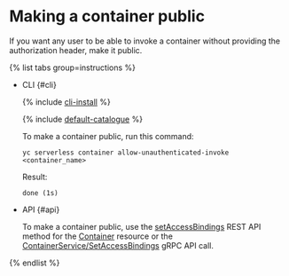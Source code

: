 # Making a container public

If you want any user to be able to invoke a container without providing the authorization header, make it public.

{% list tabs group=instructions %}

- CLI {#cli}

   {% include [cli-install](../../_includes/cli-install.md) %}

   {% include [default-catalogue](../../_includes/default-catalogue.md) %}

   To make a container public, run this command:

   ```
   yc serverless container allow-unauthenticated-invoke <container_name>
   ```

   Result:

   ```
   done (1s)
   ```

- API {#api}

   To make a container public, use the [setAccessBindings](../containers/api-ref/Container/setAccessBindings.md) REST API method for the [Container](../containers/api-ref/Container/index.md) resource or the [ContainerService/SetAccessBindings](../containers/api-ref/grpc/container_service.md#SetAccessBindings) gRPC API call.

{% endlist %}